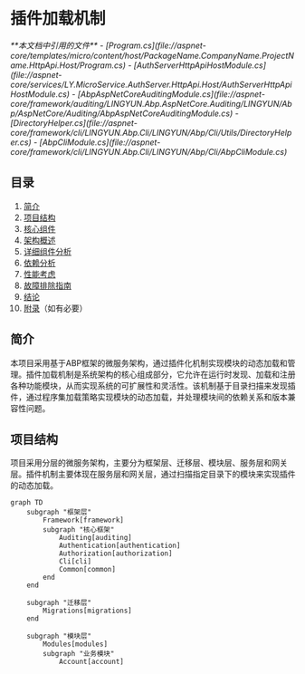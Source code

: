 
# 插件加载机制

<cite>
**本文档中引用的文件**  
- [Program.cs](file://aspnet-core/templates/micro/content/host/PackageName.CompanyName.ProjectName.HttpApi.Host/Program.cs)
- [AuthServerHttpApiHostModule.cs](file://aspnet-core/services/LY.MicroService.AuthServer.HttpApi.Host/AuthServerHttpApiHostModule.cs)
- [AbpAspNetCoreAuditingModule.cs](file://aspnet-core/framework/auditing/LINGYUN.Abp.AspNetCore.Auditing/LINGYUN/Abp/AspNetCore/Auditing/AbpAspNetCoreAuditingModule.cs)
- [DirectoryHelper.cs](file://aspnet-core/framework/cli/LINGYUN.Abp.Cli/LINGYUN/Abp/Cli/Utils/DirectoryHelper.cs)
- [AbpCliModule.cs](file://aspnet-core/framework/cli/LINGYUN.Abp.Cli/LINGYUN/Abp/Cli/AbpCliModule.cs)
</cite>

## 目录
1. [简介](#简介)
2. [项目结构](#项目结构)
3. [核心组件](#核心组件)
4. [架构概述](#架构概述)
5. [详细组件分析](#详细组件分析)
6. [依赖分析](#依赖分析)
7. [性能考虑](#性能考虑)
8. [故障排除指南](#故障排除指南)
9. [结论](#结论)
10. [附录](#附录)（如有必要）

## 简介
本项目采用基于ABP框架的微服务架构，通过插件化机制实现模块的动态加载和管理。插件加载机制是系统架构的核心组成部分，它允许在运行时发现、加载和注册各种功能模块，从而实现系统的可扩展性和灵活性。该机制基于目录扫描来发现插件，通过程序集加载策略实现模块的动态加载，并处理模块间的依赖关系和版本兼容性问题。

## 项目结构
项目采用分层的微服务架构，主要分为框架层、迁移层、模块层、服务层和网关层。插件机制主要体现在服务层和网关层，通过扫描指定目录下的模块来实现插件的动态加载。

```mermaid
graph TD
    subgraph "框架层"
        Framework[framework]
        subgraph "核心框架"
            Auditing[auditing]
            Authentication[authentication]
            Authorization[authorization]
            Cli[cli]
            Common[common]
        end
    end
    
    subgraph "迁移层"
        Migrations[migrations]
    end
    
    subgraph "模块层"
        Modules[modules]
        subgraph "业务模块"
            Account[account]
           